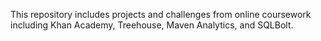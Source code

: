 This repository includes projects and challenges from online coursework including Khan Academy, Treehouse, Maven Analytics, and SQLBolt.

